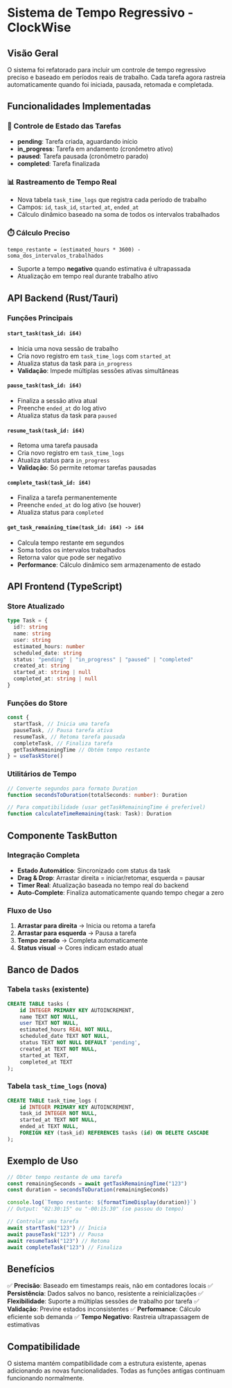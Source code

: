 # Sistema de Tempo Regressivo - ClockWise

## Visão Geral

O sistema foi refatorado para incluir um controle de tempo regressivo preciso e baseado em períodos reais de trabalho. Cada tarefa agora rastreia automaticamente quando foi iniciada, pausada, retomada e completada.

## Funcionalidades Implementadas

### 🎯 Controle de Estado das Tarefas

- **pending**: Tarefa criada, aguardando início
- **in_progress**: Tarefa em andamento (cronômetro ativo)
- **paused**: Tarefa pausada (cronômetro parado)
- **completed**: Tarefa finalizada

### 📊 Rastreamento de Tempo Real

- Nova tabela `task_time_logs` que registra cada período de trabalho
- Campos: `id`, `task_id`, `started_at`, `ended_at`
- Cálculo dinâmico baseado na soma de todos os intervalos trabalhados

### ⏱️ Cálculo Preciso

```
tempo_restante = (estimated_hours * 3600) - soma_dos_intervalos_trabalhados
```

- Suporte a tempo **negativo** quando estimativa é ultrapassada
- Atualização em tempo real durante trabalho ativo

## API Backend (Rust/Tauri)

### Funções Principais

#### `start_task(task_id: i64)`

- Inicia uma nova sessão de trabalho
- Cria novo registro em `task_time_logs` com `started_at`
- Atualiza status da task para `in_progress`
- **Validação**: Impede múltiplas sessões ativas simultâneas

#### `pause_task(task_id: i64)`

- Finaliza a sessão ativa atual
- Preenche `ended_at` do log ativo
- Atualiza status da task para `paused`

#### `resume_task(task_id: i64)`

- Retoma uma tarefa pausada
- Cria novo registro em `task_time_logs`
- Atualiza status para `in_progress`
- **Validação**: Só permite retomar tarefas pausadas

#### `complete_task(task_id: i64)`

- Finaliza a tarefa permanentemente
- Preenche `ended_at` do log ativo (se houver)
- Atualiza status para `completed`

#### `get_task_remaining_time(task_id: i64) -> i64`

- Calcula tempo restante em segundos
- Soma todos os intervalos trabalhados
- Retorna valor que pode ser negativo
- **Performance**: Cálculo dinâmico sem armazenamento de estado

## API Frontend (TypeScript)

### Store Atualizado

```typescript
type Task = {
  id?: string
  name: string
  user: string
  estimated_hours: number
  scheduled_date: string
  status: "pending" | "in_progress" | "paused" | "completed"
  created_at: string
  started_at: string | null
  completed_at: string | null
}
```

### Funções do Store

```typescript
const {
  startTask, // Inicia uma tarefa
  pauseTask, // Pausa tarefa ativa
  resumeTask, // Retoma tarefa pausada
  completeTask, // Finaliza tarefa
  getTaskRemainingTime // Obtém tempo restante
} = useTaskStore()
```

### Utilitários de Tempo

```typescript
// Converte segundos para formato Duration
function secondsToDuration(totalSeconds: number): Duration

// Para compatibilidade (usar getTaskRemainingTime é preferível)
function calculateTimeRemaining(task: Task): Duration
```

## Componente TaskButton

### Integração Completa

- **Estado Automático**: Sincronizado com status da task
- **Drag & Drop**: Arrastar direita = iniciar/retomar, esquerda = pausar
- **Timer Real**: Atualização baseada no tempo real do backend
- **Auto-Complete**: Finaliza automaticamente quando tempo chegar a zero

### Fluxo de Uso

1. **Arrastar para direita** → Inicia ou retoma a tarefa
2. **Arrastar para esquerda** → Pausa a tarefa
3. **Tempo zerado** → Completa automaticamente
4. **Status visual** → Cores indicam estado atual

## Banco de Dados

### Tabela `tasks` (existente)

```sql
CREATE TABLE tasks (
    id INTEGER PRIMARY KEY AUTOINCREMENT,
    name TEXT NOT NULL,
    user TEXT NOT NULL,
    estimated_hours REAL NOT NULL,
    scheduled_date TEXT NOT NULL,
    status TEXT NOT NULL DEFAULT 'pending',
    created_at TEXT NOT NULL,
    started_at TEXT,
    completed_at TEXT
);
```

### Tabela `task_time_logs` (nova)

```sql
CREATE TABLE task_time_logs (
    id INTEGER PRIMARY KEY AUTOINCREMENT,
    task_id INTEGER NOT NULL,
    started_at TEXT NOT NULL,
    ended_at TEXT NULL,
    FOREIGN KEY (task_id) REFERENCES tasks (id) ON DELETE CASCADE
);
```

## Exemplo de Uso

```typescript
// Obter tempo restante de uma tarefa
const remainingSeconds = await getTaskRemainingTime("123")
const duration = secondsToDuration(remainingSeconds)

console.log(`Tempo restante: ${formatTimeDisplay(duration)}`)
// Output: "02:30:15" ou "-00:15:30" (se passou do tempo)

// Controlar uma tarefa
await startTask("123") // Inicia
await pauseTask("123") // Pausa
await resumeTask("123") // Retoma
await completeTask("123") // Finaliza
```

## Benefícios

✅ **Precisão**: Baseado em timestamps reais, não em contadores locais
✅ **Persistência**: Dados salvos no banco, resistente a reinicializações
✅ **Flexibilidade**: Suporte a múltiplas sessões de trabalho por tarefa
✅ **Validação**: Previne estados inconsistentes
✅ **Performance**: Cálculo eficiente sob demanda
✅ **Tempo Negativo**: Rastreia ultrapassagem de estimativas

## Compatibilidade

O sistema mantém compatibilidade com a estrutura existente, apenas adicionando as novas funcionalidades. Todas as funções antigas continuam funcionando normalmente.
